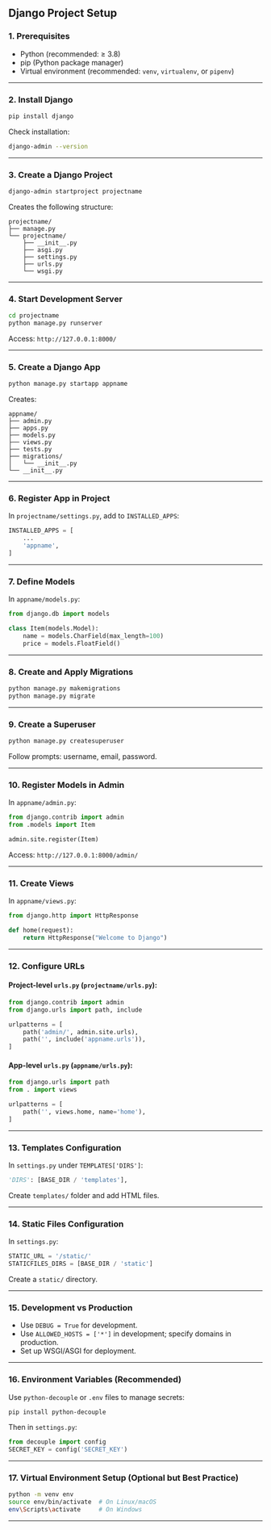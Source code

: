 ## **Django Project Setup**

### **1. Prerequisites**

* Python (recommended: ≥ 3.8)
* pip (Python package manager)
* Virtual environment (recommended: `venv`, `virtualenv`, or `pipenv`)

---

### **2. Install Django**

```bash
pip install django
```

Check installation:

```bash
django-admin --version
```

---

### **3. Create a Django Project**

```bash
django-admin startproject projectname
```

Creates the following structure:

```
projectname/
├── manage.py
└── projectname/
    ├── __init__.py
    ├── asgi.py
    ├── settings.py
    ├── urls.py
    └── wsgi.py
```

---

### **4. Start Development Server**

```bash
cd projectname
python manage.py runserver
```

Access: `http://127.0.0.1:8000/`

---

### **5. Create a Django App**

```bash
python manage.py startapp appname
```

Creates:

```
appname/
├── admin.py
├── apps.py
├── models.py
├── views.py
├── tests.py
├── migrations/
│   └── __init__.py
└── __init__.py
```

---

### **6. Register App in Project**

In `projectname/settings.py`, add to `INSTALLED_APPS`:

```python
INSTALLED_APPS = [
    ...
    'appname',
]
```

---

### **7. Define Models**

In `appname/models.py`:

```python
from django.db import models

class Item(models.Model):
    name = models.CharField(max_length=100)
    price = models.FloatField()
```

---

### **8. Create and Apply Migrations**

```bash
python manage.py makemigrations
python manage.py migrate
```

---

### **9. Create a Superuser**

```bash
python manage.py createsuperuser
```

Follow prompts: username, email, password.

---

### **10. Register Models in Admin**

In `appname/admin.py`:

```python
from django.contrib import admin
from .models import Item

admin.site.register(Item)
```

Access: `http://127.0.0.1:8000/admin/`

---

### **11. Create Views**

In `appname/views.py`:

```python
from django.http import HttpResponse

def home(request):
    return HttpResponse("Welcome to Django")
```

---

### **12. Configure URLs**

#### Project-level `urls.py` (`projectname/urls.py`):

```python
from django.contrib import admin
from django.urls import path, include

urlpatterns = [
    path('admin/', admin.site.urls),
    path('', include('appname.urls')),
]
```

#### App-level `urls.py` (`appname/urls.py`):

```python
from django.urls import path
from . import views

urlpatterns = [
    path('', views.home, name='home'),
]
```

---

### **13. Templates Configuration**

In `settings.py` under `TEMPLATES['DIRS']`:

```python
'DIRS': [BASE_DIR / 'templates'],
```

Create `templates/` folder and add HTML files.

---

### **14. Static Files Configuration**

In `settings.py`:

```python
STATIC_URL = '/static/'
STATICFILES_DIRS = [BASE_DIR / 'static']
```

Create a `static/` directory.

---

### **15. Development vs Production**

* Use `DEBUG = True` for development.
* Use `ALLOWED_HOSTS = ['*']` in development; specify domains in production.
* Set up WSGI/ASGI for deployment.

---

### **16. Environment Variables (Recommended)**

Use `python-decouple` or `.env` files to manage secrets:

```bash
pip install python-decouple
```

Then in `settings.py`:

```python
from decouple import config
SECRET_KEY = config('SECRET_KEY')
```

---

### **17. Virtual Environment Setup (Optional but Best Practice)**

```bash
python -m venv env
source env/bin/activate  # On Linux/macOS
env\Scripts\activate     # On Windows
```

---
